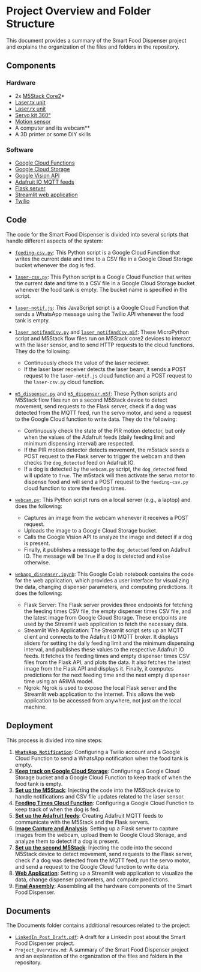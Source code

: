 # Project Overview and Folder Structure

This document provides a summary of the Smart Food Dispenser project and explains the organization of the files and folders in the repository.

## Components

### Hardware
- 2x [M5Stack Core2](https://shop.m5stack.com/products/m5stack-core2-esp32-iot-development-kit)*
- [Laser.tx unit](https://shop.m5stack.com/products/laser-tx-unit)
- [Laser.rx unit](https://shop.m5stack.com/products/laser-rx-unit)
- [Servo kit 360°](https://shop.m5stack.com/products/servo-kit-360)
- [Motion sensor](https://shop.m5stack.com/products/pir-module)
- A computer and its webcam**
- A 3D printer or some DIY skills

### Software
- [Google Cloud Functions](https://cloud.google.com/functions)
- [Google Cloud Storage](https://cloud.google.com/storage)
- [Google Vision API](https://cloud.google.com/vision)
- [Adafruit IO MQTT feeds](https://io.adafruit.com/)
- [Flask server](https://flask.palletsprojects.com/)
- [Streamlit web application](https://streamlit.io/)
- [Twilio](https://www.twilio.com/)

## Code

The code for the Smart Food Dispenser is divided into several scripts that handle different aspects of the system:

- [`feeding-csv.py`](https://github.com/stefarine/smart_food_dispenser/blob/main/Code/Cloud/feeding-csv.py): This Python script is a Google Cloud Function that writes the current date and time to a CSV file in a Google Cloud Storage bucket whenever the dog is fed. 

- [`laser-csv.py`](https://github.com/stefarine/smart_food_dispenser/blob/main/Code/Cloud/laser-csv.py): This Python script is a Google Cloud Function that writes the current date and time to a CSV file in a Google Cloud Storage bucket whenever the food tank is empty. The bucket name is specified in the script.

- [`laser-notif.js`](https://github.com/stefarine/smart_food_dispenser/blob/main/Code/Cloud/laser-notif.js): This JavaScript script is a Google Cloud Function that sends a WhatsApp message using the Twilio API whenever the food tank is empty.

- [`laser_notifAndCsv.py`](https://github.com/stefarine/smart_food_dispenser/blob/main/Code/m5stack/laser_notifAndCsv.py) and [`laser_notifAndCsv.m5f`](https://github.com/stefarine/smart_food_dispenser/blob/main/Code/m5stack/laser_notifAndCsv.m5f): These MicroPython script and M5Stack flow files run on M5Stack core2 devices to interact with the laser sensor, and to send HTTP requests to the cloud functions. They do the following:
   - Continuously check the value of the laser reciever.
   - If the laser laser receiver detects the laser beam, it sends a POST request to the `laser-notif.js` cloud function and a POST request to the `laser-csv.py` cloud function.
   
- [`m5_dispenser.py`](https://github.com/stefarine/smart_food_dispenser/blob/main/Code/m5stack/m5_dispenser.py) and [`m5_dispenser.m5f`](https://github.com/stefarine/smart_food_dispenser/blob/main/Code/m5stack/m5_dispenser.m5f`): These Python scripts and M5Stack flow files run on a second M5Stack device to detect movement, send requests to the Flask server, check if a dog was detected from the MQTT feed, run the servo motor, and send a request to the Google Cloud function to write data. They do the following:
   - Continuously check the state of the PIR motion detector, but only when the values of the Adafruit feeds (daily feeding limit and minimum dispensing interval) are respected.
   - If the PIR motion detector detects movement, the m5stack sends a POST request to the Flask server to trigger the webcam and then checks the `dog_detected` feed on Adafruit IO.
   - If a dog is detected by the `webcam.py` script, the `dog_detected` feed will update to `True`. The m5stack will then activate the servo motor to dispense food and will  send a POST request to the `feeding-csv.py` cloud function to store the feeding times. 
 
- [`webcam.py`](https://github.com/stefarine/smart_food_dispenser/blob/main/Code/Local/webcam.py): This Python script runs on a local server (e.g., a laptop) and does the following:
   - Captures an image from the webcam whenever it receives a POST request.
   - Uploads the image to a Google Cloud Storage bucket.
   - Calls the Google Vision API to analyze the image and detect if a dog is present.
   - Finally, it publishes a message to the `dog_detected` feed on Adafruit IO. The message will be `True` if a dog is detected and `False` otherwise.

- [`webapp_dispenser.ipynb`](https://github.com/stefarine/smart_food_dispenser/blob/main/Code/WebApp/webapp_dispenser.ipynb): This Google Colab notebook contains the code for the web application, which provides a user interface for visualizing the data, changing dispenser parameters, and computing predictions. It does the following:
   - Flask Server: The Flask server provides three endpoints for fetching the feeding times CSV file, the empty dispenser times CSV file, and the latest image from Google Cloud Storage. These endpoints are used by the Streamlit web application to fetch the necessary data.
   - Streamlit Web Application: The Streamlit script sets up an MQTT client and connects to the Adafruit IO MQTT broker. It displays sliders for setting the daily feeding limit and the minimum dispensing interval, and publishes these values to the respective Adafruit IO feeds. It fetches the feeding times and empty dispenser times CSV files from the Flask API, and plots the data. It also fetches the latest image from the Flask API and displays it. Finally, it computes predictions for the next feeding time and the next empty dispenser time using an ARIMA model.
   - Ngrok: Ngrok is used to expose the local Flask server and the Streamlit web application to the internet. This allows the web application to be accessed from anywhere, not just on the local machine.


## Deployment

This process is divided into nine steps:

1. [**`WhatsApp Notification`**](https://github.com/stefarine/smart_food_dispenser/blob/main/Deployment/step1.md): Configuring a Twilio account and a Google Cloud Function to send a WhatsApp notification when the food tank is empty.
2. [**Keep track on Google Cloud Storage**](https://github.com/stefarine/smart_food_dispenser/blob/main/Deployment/step2.md): Configuring a Google Cloud Storage bucket and a Google Cloud Function to keep track of when the food tank is empty.
3. [**Set up the M5Stack**](https://github.com/stefarine/smart_food_dispenser/blob/main/Deployment/step3.md): Injecting the code into the M5Stack device to handle notifications and CSV file updates related to the laser sensor.
4. [**Feeding Times Cloud Function**](https://github.com/stefarine/smart_food_dispenser/blob/main/Deployment/step4.md): Configuring a Google Cloud Function to keep track of when the dog is fed.
5. [**Set up the Adafruit feeds**](https://github.com/stefarine/smart_food_dispenser/blob/main/Deployment/step5.md): Creating Adafruit MQTT feeds to communicate with the M5Stack and the Flask servers.
6. [**Image Capture and Analysis**](https://github.com/stefarine/smart_food_dispenser/blob/main/Deployment/step6.md): Setting up a Flask server to capture images from the webcam, upload them to Google Cloud Storage, and analyze them to detect if a dog is present.
7. [**Set up the second M5Stack**](https://github.com/stefarine/smart_food_dispenser/blob/main/Deployment/step7.md): Injecting the code into the second M5Stack device to detect movement, send requests to the Flask server, check if a dog was detected from the MQTT feed, run the servo motor, and send a request to the Google Cloud function to write data.
8. [**Web Application**](https://github.com/stefarine/smart_food_dispenser/blob/main/Deployment/step8.md): Setting up a Streamlit web application to visualize the data, change dispenser parameters, and compute predictions.
9. [**Final Assembly**](https://github.com/stefarine/smart_food_dispenser/blob/main/Deployment/step9.md): Assembling all the hardware components of the Smart Food Dispenser.

## Documents

The Documents folder contains additional resources related to the project:

- [`LinkedIn_Post_Draft.pdf`](https://github.com/stefarine/smart_food_dispenser/blob/main/Documents/LinkdIn_Post_Draft.pdf): A draft for a LinkedIn post about the Smart Food Dispenser project.
- `Project_Overview.md`: A summary of the Smart Food Dispenser project and an explanation of the organization of the files and folders in the repository.

